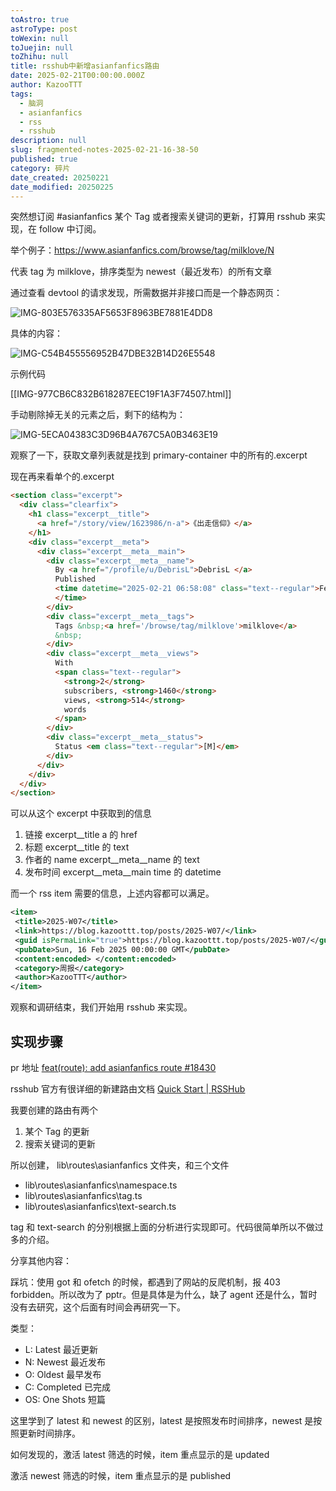 ```yaml
---
toAstro: true
astroType: post
toWexin: null
toJuejin: null
toZhihu: null
title: rsshub中新增asianfanfics路由
date: 2025-02-21T00:00:00.000Z
author: KazooTTT
tags:
  - 脑洞
  - asianfanfics
  - rss
  - rsshub
description: null
slug: fragmented-notes-2025-02-21-16-38-50
published: true
category: 碎片
date_created: 20250221
date_modified: 20250225
---
```


突然想订阅 #asianfanfics 某个 Tag 或者搜索关键词的更新，打算用 rsshub 来实现，在 follow 中订阅。

举个例子：<https://www.asianfanfics.com/browse/tag/milklove/N>

代表 tag 为 milklove，排序类型为 newest（最近发布）的所有文章

通过查看 devtool 的请求发现，所需数据并非接口而是一个静态网页：

![IMG-803E576335AF5653F8963BE7881E4DD8](/mdImages/IMG-803E576335AF5653F8963BE7881E4DD8.png)

具体的内容：

![IMG-C54B455556952B47DBE32B14D26E5548](/mdImages/IMG-C54B455556952B47DBE32B14D26E5548.png)

示例代码

[[IMG-977CB6C832B618287EEC19F1A3F74507.html]]

手动剔除掉无关的元素之后，剩下的结构为：

![IMG-5ECA04383C3D96B4A767C5A0B3463E19](/mdImages/IMG-5ECA04383C3D96B4A767C5A0B3463E19.png)

观察了一下，获取文章列表就是找到 primary-container 中的所有的.excerpt

现在再来看单个的.excerpt

``` html
<section class="excerpt">
  <div class="clearfix">
    <h1 class="excerpt__title">
      <a href="/story/view/1623986/n-a">《出走信仰》</a>
    </h1>
    <div class="excerpt__meta">
      <div class="excerpt__meta__main">
        <div class="excerpt__meta__name">
          By <a href="/profile/u/DebrisL">DebrisL </a>
          Published
          <time datetime="2025-02-21 06:58:08" class="text--regular">Feb 21, 2025 06:58:08
          </time>
        </div>
        <div class="excerpt__meta__tags">
          Tags &nbsp;<a href='/browse/tag/milklove'>milklove</a>
          &nbsp;
        </div>
        <div class="excerpt__meta__views">
          With
          <span class="text--regular">
            <strong>2</strong>
            subscribers, <strong>1460</strong>
            views, <strong>514</strong>
            words
          </span>
        </div>
        <div class="excerpt__meta__status">
          Status <em class="text--regular">[M]</em>
        </div>
      </div>
    </div>
  </div>
</section>
```

可以从这个 excerpt 中获取到的信息

1. 链接
 excerpt__title a 的 href
2. 标题
 excerpt__title 的 text
3. 作者的 name
 excerpt__meta__name 的 text
4. 发布时间
 excerpt__meta__main time 的 datetime

而一个 rss item 需要的信息，上述内容都可以满足。

``` xml
<item>
 <title>2025-W07</title>
 <link>https://blog.kazoottt.top/posts/2025-W07/</link>
 <guid isPermaLink="true">https://blog.kazoottt.top/posts/2025-W07/</guid>
 <pubDate>Sun, 16 Feb 2025 00:00:00 GMT</pubDate>
 <content:encoded> </content:encoded>
 <category>周报</category>
 <author>KazooTTT</author>
</item>
```

观察和调研结束，我们开始用 rsshub 来实现。

## 实现步骤

pr 地址 [feat(route): add asianfanfics route #18430](<https://github.com/DIYgod/RSSHub/pull/18430>)

rsshub 官方有很详细的新建路由文档 [Quick Start \| RSSHub](<https://docs.rsshub.app/joinus/>)

我要创建的路由有两个

1. 某个 Tag 的更新
2. 搜索关键词的更新

所以创建， lib\routes\asianfanfics 文件夹，和三个文件

- lib\routes\asianfanfics\namespace.ts
- lib\routes\asianfanfics\tag.ts
- lib\routes\asianfanfics\text-search.ts

tag 和 text-search 的分别根据上面的分析进行实现即可。代码很简单所以不做过多的介绍。

分享其他内容：

踩坑：使用 got 和 ofetch 的时候，都遇到了网站的反爬机制，报 403 forbidden。所以改为了 pptr。但是具体是为什么，缺了 agent 还是什么，暂时没有去研究，这个后面有时间会再研究一下。

类型：

- L: Latest 最近更新
- N: Newest 最近发布
- O: Oldest 最早发布
- C: Completed 已完成
- OS: One Shots 短篇

这里学到了 latest 和 newest 的区别，latest 是按照发布时间排序，newest 是按照更新时间排序。

如何发现的，激活 latest 筛选的时候，item 重点显示的是 updated

激活 newest 筛选的时候，item 重点显示的是 published
